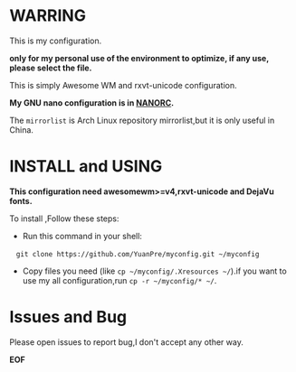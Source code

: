 # WARRING

This is my configuration.  

**only for my personal use of the environment to optimize, if any use, please select the file.**

This is simply Awesome WM and rxvt-unicode configuration.

**My GNU nano configuration is in [NANORC](<https://github.com/YuanPre/nanorc.git>).**

The `mirrorlist` is Arch Linux repository mirrorlist,but it is only useful in China.  

# INSTALL and USING

**This configuration need awesomewm>=v4,rxvt-unicode and DejaVu fonts.**  

To install ,Follow these steps:
-   Run this command in your shell:

    `git clone https://github.com/YuanPre/myconfig.git ~/myconfig`

-   Copy files you need (like `cp ~/myconfig/.Xresources ~/`).if you want to use my all configuration,run `cp -r ~/myconfig/* ~/`.

# Issues and Bug

Please open issues to report bug,I don't accept any other way.

**EOF**
